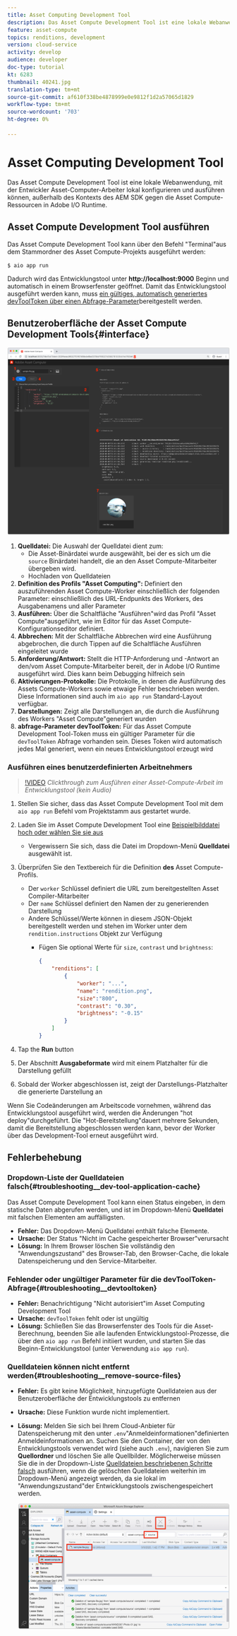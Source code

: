 ```yaml
---
title: Asset Computing Development Tool
description: Das Asset Compute Development Tool ist eine lokale Webanwendung, mit der Entwickler Asset-Computer-Arbeiter lokal konfigurieren und ausführen können, außerhalb des Kontexts des AEM SDK gegen die Asset Compute-Ressourcen in Adobe I/O Runtime.
feature: asset-compute
topics: renditions, development
version: cloud-service
activity: develop
audience: developer
doc-type: tutorial
kt: 6283
thumbnail: 40241.jpg
translation-type: tm+mt
source-git-commit: af610f338be4878999e0e9812f1d2a57065d1829
workflow-type: tm+mt
source-wordcount: '703'
ht-degree: 0%

---
```



# Asset Computing Development Tool

Das Asset Compute Development Tool ist eine lokale Webanwendung, mit der Entwickler Asset-Computer-Arbeiter lokal konfigurieren und ausführen können, außerhalb des Kontexts des AEM SDK gegen die Asset Compute-Ressourcen in Adobe I/O Runtime.

## Asset Compute Development Tool ausführen

Das Asset Compute Development Tool kann über den Befehl &quot;Terminal&quot;aus dem Stammordner des Asset Compute-Projekts ausgeführt werden:

```
$ aio app run
```

Dadurch wird das Entwicklungstool unter __http://localhost:9000__ Beginn und automatisch in einem Browserfenster geöffnet. Damit das Entwicklungstool ausgeführt werden kann, muss [ein gültiges, automatisch generiertes devToolToken über einen Abfrage-Parameter](#troubleshooting__devtooltoken)bereitgestellt werden.

## Benutzeroberfläche der Asset Compute Development Tools{#interface}

![Asset Computing Development Tool](./assets/development-tool/asset-compute-dev-tool.png)

1. __Quelldatei:__ Die Auswahl der Quelldatei dient zum:
   + Die Asset-Binärdatei wurde ausgewählt, bei der es sich um die `source` Binärdatei handelt, die an den Asset Compute-Mitarbeiter übergeben wird.
   + Hochladen von Quelldateien
1. __Definition des Profils &quot;Asset Computing&quot;:__ Definiert den auszuführenden Asset Compute-Worker einschließlich der folgenden Parameter: einschließlich des URL-Endpunkts des Workers, des Ausgabenamens und aller Parameter
1. __Ausführen:__ Über die Schaltfläche &quot;Ausführen&quot;wird das Profil &quot;Asset Compute&quot;ausgeführt, wie im Editor für das Asset Compute-Konfigurationseditor definiert.
1. __Abbrechen:__ Mit der Schaltfläche Abbrechen wird eine Ausführung abgebrochen, die durch Tippen auf die Schaltfläche Ausführen eingeleitet wurde
1. __Anforderung/Antwort:__ Stellt die HTTP-Anforderung und -Antwort an den/vom Asset Compute-Mitarbeiter bereit, der in Adobe I/O Runtime ausgeführt wird. Dies kann beim Debugging hilfreich sein
1. __Aktivierungen-Protokolle:__ Die Protokolle, in denen die Ausführung des Assets Compute-Workers sowie etwaige Fehler beschrieben werden. Diese Informationen sind auch im `aio app run` Standard-Layout verfügbar.
1. __Darstellungen:__ Zeigt alle Darstellungen an, die durch die Ausführung des Workers &quot;Asset Compute&quot;generiert wurden
1. __abfrage-Parameter devToolToken:__ Für das Asset Compute Development Tool-Token muss ein gültiger Parameter für die `devToolToken` Abfrage vorhanden sein. Dieses Token wird automatisch jedes Mal generiert, wenn ein neues Entwicklungstool erzeugt wird

### Ausführen eines benutzerdefinierten Arbeitnehmers

>[!VIDEO](https://video.tv.adobe.com/v/40241?quality=12&learn=on)
_Clickthrough zum Ausführen einer Asset-Compute-Arbeit im Entwicklungstool (kein Audio)_

1. Stellen Sie sicher, dass das Asset Compute Development Tool mit dem `aio app run` Befehl vom Projektstamm aus gestartet wurde.
1. Laden Sie im Asset Compute Development Tool eine [Beispielbilddatei hoch oder wählen Sie sie aus](../assets/samples/sample-file.jpg)
   + Vergewissern Sie sich, dass die Datei im Dropdown-Menü __Quelldatei__ ausgewählt ist.
1. Überprüfen Sie den Textbereich für die Definition __des__ Asset Compute-Profils.
   + Der `worker` Schlüssel definiert die URL zum bereitgestellten Asset Compiler-Mitarbeiter
   + Der `name` Schlüssel definiert den Namen der zu generierenden Darstellung
   + Andere Schlüssel/Werte können in diesem JSON-Objekt bereitgestellt werden und stehen im Worker unter dem `rendition.instructions` Objekt zur Verfügung
      + Fügen Sie optional Werte für `size`, `contrast` und `brightness`:

         ```json
         {
             "renditions": [
                 {
                     "worker": "...",
                     "name": "rendition.png",
                     "size":"800",
                     "contrast": "0.30",
                     "brightness": "-0.15"
                 }
             ]
         }
         ```

1. Tap the __Run__ button
1. Der Abschnitt __Ausgabeformate__ wird mit einem Platzhalter für die Darstellung gefüllt
1. Sobald der Worker abgeschlossen ist, zeigt der Darstellungs-Platzhalter die generierte Darstellung an

Wenn Sie Codeänderungen am Arbeitscode vornehmen, während das Entwicklungstool ausgeführt wird, werden die Änderungen &quot;hot deploy&quot;durchgeführt. Die &quot;Hot-Bereitstellung&quot;dauert mehrere Sekunden, damit die Bereitstellung abgeschlossen werden kann, bevor der Worker über das Development-Tool erneut ausgeführt wird.

## Fehlerbehebung

### Dropdown-Liste der Quelldateien falsch{#troubleshooting__dev-tool-application-cache}

Das Asset Compute Development Tool kann einen Status eingeben, in dem statische Daten abgerufen werden, und ist im Dropdown-Menü __Quelldatei__ mit falschen Elementen am auffälligsten.

+ __Fehler:__ Das Dropdown-Menü Quelldatei enthält falsche Elemente.
+ __Ursache:__ Der Status &quot;Nicht im Cache gespeicherter Browser&quot;verursacht
+ __Lösung:__ In Ihrem Browser löschen Sie vollständig den &quot;Anwendungszustand&quot; des Browser-Tab, den Browser-Cache, die lokale Datenspeicherung und den Service-Mitarbeiter.

### Fehlender oder ungültiger Parameter für die devToolToken-Abfrage{#troubleshooting__devtooltoken}

+ __Fehler:__ Benachrichtigung &quot;Nicht autorisiert&quot;im Asset Computing Development Tool
+ __Ursache:__ `devToolToken` fehlt oder ist ungültig
+ __Lösung:__ Schließen Sie das Browserfenster des Tools für die Asset-Berechnung, beenden Sie alle laufenden Entwicklungstool-Prozesse, die über den `aio app run` Befehl initiiert wurden, und starten Sie das Beginn-Entwicklungstool (unter Verwendung `aio app run`).

### Quelldateien können nicht entfernt werden{#troubleshooting__remove-source-files}

+ __Fehler:__ Es gibt keine Möglichkeit, hinzugefügte Quelldateien aus der Benutzeroberfläche der Entwicklungstools zu entfernen
+ __Ursache:__ Diese Funktion wurde nicht implementiert.
+ __Lösung:__ Melden Sie sich bei Ihrem Cloud-Anbieter für Datenspeicherung mit den unter `.env`&quot;Anmeldeinformationen&quot;definierten Anmeldeinformationen an. Suchen Sie den Container, der von den Entwicklungstools verwendet wird (siehe auch `.env`), navigieren Sie zum __Quellordner__ und löschen Sie alle Quellbilder. Möglicherweise müssen Sie die in der Dropdown-Liste [Quelldateien beschriebenen Schritte falsch](#troubleshooting__dev-tool-application-cache) ausführen, wenn die gelöschten Quelldateien weiterhin im Dropdown-Menü angezeigt werden, da sie lokal im &quot;Anwendungszustand&quot;der Entwicklungstools zwischengespeichert werden.

   ![Microsoft Azure Blob Storage](./assets/development-tool/troubleshooting__remove-source-files.png)
